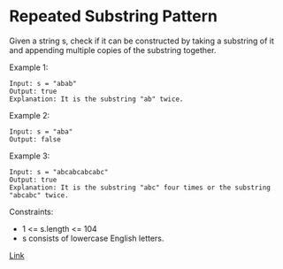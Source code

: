 # Repeated Substring Pattern #

Given a string s, check if it can be constructed by taking a substring of it and appending multiple copies of the substring together.

Example 1:
```
Input: s = "abab"
Output: true
Explanation: It is the substring "ab" twice.
```

Example 2:
```
Input: s = "aba"
Output: false
```

Example 3:
```
Input: s = "abcabcabcabc"
Output: true
Explanation: It is the substring "abc" four times or the substring "abcabc" twice.
```

Constraints:

- 1 <= s.length <= 104
- s consists of lowercase English letters.

[Link](https://leetcode.com/problems/repeated-substring-pattern/)